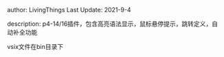 author:         LivingThings
Last Update:    2021-9-4

description:
p4-14/16插件，包含高亮语法显示，鼠标悬停提示，跳转定义，自动补全功能

vsix文件在bin目录下
